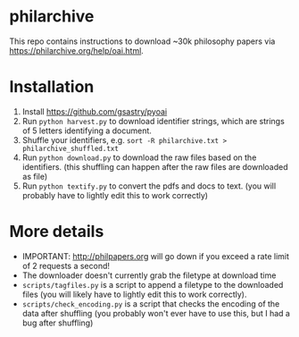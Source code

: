 # philarchive
This repo contains instructions to download ~30k philosophy papers via https://philarchive.org/help/oai.html.

# Installation

1. Install https://github.com/gsastry/pyoai
2. Run `python harvest.py` to download identifier strings, which are strings of 5 letters identifying a document.
3. Shuffle your identifiers, e.g. `sort -R philarchive.txt > philarchive_shuffled.txt`
4. Run `python download.py` to download the raw files based on the identifiers. (this shuffling can happen after the raw files are downloaded as file)
5. Run `python textify.py` to convert the pdfs and docs to text. (you will probably have to lightly edit this to work correctly)

# More details

- IMPORTANT: http://philpapers.org will go down if you exceed a rate limit of 2 requests a second!
- The downloader doesn't currently grab the filetype at download time
- `scripts/tagfiles.py` is a script to append a filetype to the downloaded files (you will likely have to lightly edit this to work correctly).
- `scripts/check_encoding.py` is a script that checks the encoding of the data after shuffling (you probably won't ever have to use this, but I had a bug after shuffling)

